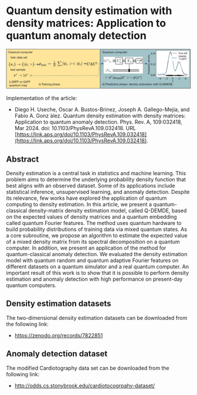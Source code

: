 # Quantum density estimation with density matrices: Application to quantum anomaly detection

![](https://raw.githubusercontent.com/diegour1/QDEMDE/main/Images/QDEMDE_Method3.jpg)

Implementation of the article:

- Diego H. Useche, Oscar A. Bustos-Brinez, Joseph A. Gallego-Mejia, and Fabio A.
Gonz ́alez. Quantum density estimation with density matrices: Application
to quantum anomaly detection. Phys. Rev. A, 109:032418, Mar 2024.
doi: 10.1103/PhysRevA.109.032418. URL [https://link.aps.org/doi/10.1103/PhysRevA.109.032418](https://link.aps.org/doi/10.1103/PhysRevA.109.032418).

## Abstract

Density estimation is a central task in statistics and machine learning. This problem aims to determine the underlying probability density function that best aligns with an observed dataset. Some of its applications include statistical inference, unsupervised learning, and anomaly detection. Despite its relevance, few works have explored the application of quantum computing to density estimation. In this article, we present a quantum-classical density-matrix density estimation model, called Q-DEMDE, based on the expected values of density matrices and a quantum embedding called quantum Fourier features. The method uses quantum hardware to build probability distributions of training data via mixed quantum states. As a core subroutine, we propose an algorithm to estimate the expected value of a mixed density matrix from its spectral decomposition on a quantum computer. In addition, we present an application of the method for quantum-classical anomaly detection. We evaluated the density estimation model with quantum random and quantum adaptive Fourier features on different datasets on a quantum simulator and a real quantum computer. An important result of this work is to show that it is possible to perform density estimation and anomaly detection with high performance on present-day quantum computers.

## Density estimation datasets

The two-dimensional density estimation datasets can be downloaded from the following link: 

- https://zenodo.org/records/7822851

## Anomaly detection dataset

The modified Cardiotography data set can be downloaded from the following link:

- http://odds.cs.stonybrook.edu/cardiotocogrpahy-dataset/
